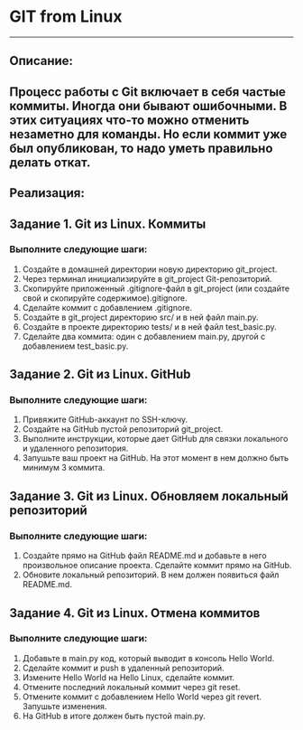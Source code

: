 # GIT from Linux <br>

---
## Описание:

Процесс работы с Git включает в себя частые коммиты. Иногда они бывают ошибочными. В этих ситуациях что-то можно отменить незаметно для команды. Но если коммит уже был опубликован, то надо уметь правильно делать откат.
---
## Реализация:

## Задание 1. Git из Linux. Коммиты <br>
### Выполните следующие шаги: <br>

1) Создайте в домашней директории новую директорию git_project.
2) Через терминал инициализируйте в git_project Git-репозиторий.
3) Скопируйте приложенный .gitignore-файл в git_project (или создайте свой и скопируйте содержимое).gitignore.
4) Сделайте коммит с добавлением .gitignore.
5) Создайте в git_project директорию src/ и в ней файл main.py.
6) Создайте в проекте директорию tests/ и в ней файл test_basic.py.
7) Сделайте два коммита: один с добавлением main.py, другой с добавлением test_basic.py.

## Задание 2. Git из Linux. GitHub <br>
### Выполните следующие шаги: <br>

1) Привяжите GitHub-аккаунт по SSH-ключу.
2) Создайте на GitHub пустой репозиторий git_project.
3) Выполните инструкции, которые дает GitHub для связки локального и удаленного репозитория.
4) Запушьте ваш проект на GitHub. На этот момент в нем должно быть минимум 3 коммита.

## Задание 3. Git из Linux. Обновляем локальный репозиторий <br>
### Выполните следующие шаги: <br>

1) Создайте прямо на GitHub файл README.md и добавьте в него произвольное описание проекта. Сделайте коммит прямо на GitHub.
2) Обновите локальный репозиторий. В нем должен появиться файл README.md.

## Задание 4. Git из Linux. Отмена коммитов <br>
### Выполните следующие шаги: <br>

1)  Добавьте в main.py код, который выводит в консоль Hello World.
2)  Сделайте коммит и push в удаленный репозиторий.
3)  Измените Hello World на Hello Linux, сделайте коммит.
4)  Отмените последний локальный коммит через git reset.
5)  Отмените коммит с добавлением Hello World через git revert. Запушьте изменения.
6)  На GitHub в итоге должен быть пустой main.py.
